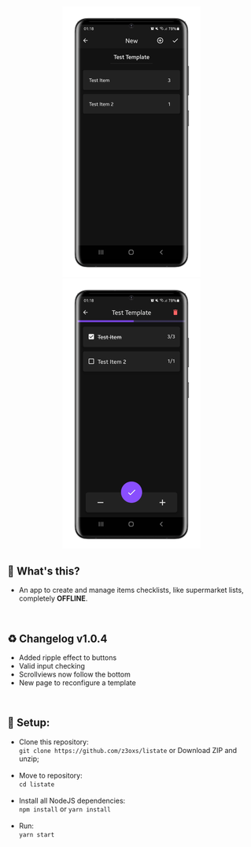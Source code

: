 <div align="center">
    <img src="./images/mockup_1.png" width="280" />
    <img src="./images/mockup_2.png" width="280" />
</div>

## 🤔 What's this?
- An app to create and manage items checklists, like supermarket lists, completely **OFFLINE**.

&nbsp;
## ♻️ Changelog v1.0.4
- Added ripple effect to buttons
- Valid input checking
- Scrollviews now follow the bottom
- New page to reconfigure a template

&nbsp;
## 🔧 Setup:
- Clone this repository:<br>
`git clone https://github.com/z3oxs/listate` or Download ZIP and unzip;<br><br>
- Move to repository:<br>
`cd listate`<br><br>
- Install all NodeJS dependencies:<br>
`npm install` or `yarn install`<br><br>
- Run:<br>
`yarn start`<br>
